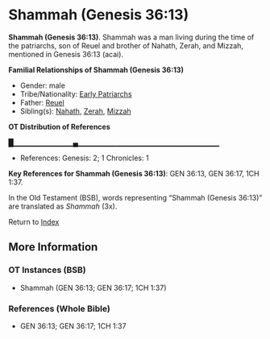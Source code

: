 # Shammah (Genesis 36:13)
**Shammah (Genesis 36:13)**. 
Shammah was a man living during the time of the patriarchs, son of Reuel and brother of Nahath, Zerah, and Mizzah, mentioned in Genesis 36:13 (acai). 




**Familial Relationships of Shammah (Genesis 36:13)**


* Gender: male
* Tribe/Nationality: [Early Patriarchs](../../../groups/md/acai/Earlypatriarchs.md)
* Father: [Reuel](Reuel.3.md)
* Sibling(s): [Nahath](Nahath.md), [Zerah](Zerah.md), [Mizzah](Mizzah.md)


**OT Distribution of References**

█▁▁▁▁▁▁▁▁▁▁▁▄▁▁▁▁▁▁▁▁▁▁▁▁▁▁▁▁▁▁▁▁▁▁▁▁▁▁
* References: Genesis: 2; 1 Chronicles: 1



**Key References for Shammah (Genesis 36:13)**: 
GEN 36:13, GEN 36:17, 1CH 1:37. 


In the Old Testament (BSB), words representing “Shammah (Genesis 36:13)” are translated as 
*Shammah* (3x). 




Return to [Index](00-Index.md)

## More Information

### OT Instances (BSB)

* Shammah (GEN 36:13; GEN 36:17; 1CH 1:37)



### References (Whole Bible)

* GEN 36:13; GEN 36:17; 1CH 1:37



